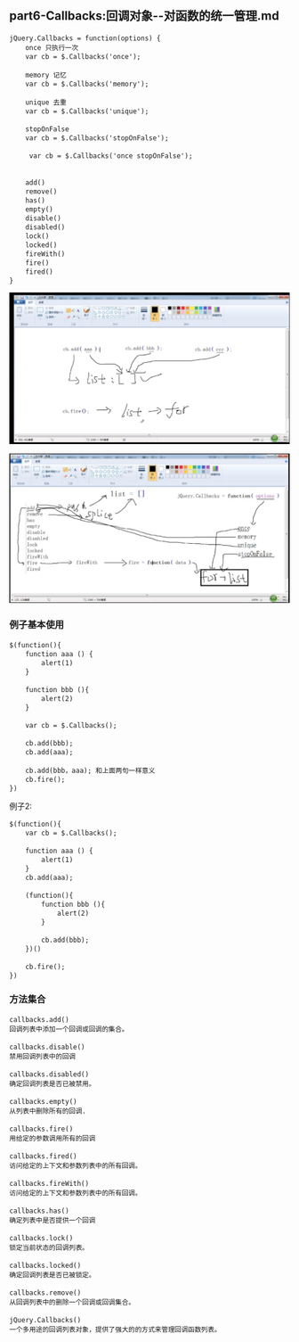 ## part6-Callbacks:回调对象--对函数的统一管理.md

    jQuery.Callbacks = function(options) {
        once 只执行一次
        var cb = $.Callbacks('once');
        
        memory 记忆
        var cb = $.Callbacks('memory'); 
        
        unique 去重
        var cb = $.Callbacks('unique'); 
        
        stopOnFalse 
        var cb = $.Callbacks('stopOnFalse');
        
         var cb = $.Callbacks('once stopOnFalse'); 
 

        add()
        remove()
        has()
        empty()
        disable()
        disabled()
        lock()
        locked()
        fireWith()
        fire()
        fired()
    }

![](./images/Jietu20171205-231752@2x.jpg)

![](./images/Jietu20171205-233223@2x.jpg)

### 例子基本使用

    $(function(){ 
    	function aaa () {
    		alert(1)
    	}
    
    	function bbb (){
    		alert(2)
    	}
    
    	var cb = $.Callbacks();
    
    	cb.add(bbb);
    	cb.add(aaa);
    	
    	cb.add(bbb，aaa); 和上面两句一样意义
    	cb.fire();
    })
    
  例子2:
    
    $(function(){
        var cb = $.Callbacks();

    	function aaa () {
    		alert(1)
    	} 
    	cb.add(aaa);
    
    	(function(){
    		function bbb (){
    			alert(2)
    		} 
    
    		cb.add(bbb);
    	})()  
    	
    	cb.fire();
    })

### 方法集合

    callbacks.add()
    回调列表中添加一个回调或回调的集合。
    
    callbacks.disable()
    禁用回调列表中的回调
    
    callbacks.disabled()
    确定回调列表是否已被禁用。
    
    callbacks.empty()
    从列表中删除所有的回调.
    
    callbacks.fire()
    用给定的参数调用所有的回调
    
    callbacks.fired()    
    访问给定的上下文和参数列表中的所有回调。
    
    callbacks.fireWith()
    访问给定的上下文和参数列表中的所有回调。
    
    callbacks.has()
    确定列表中是否提供一个回调
    
    callbacks.lock()
    锁定当前状态的回调列表。
    
    callbacks.locked()
    确定回调列表是否已被锁定。
    
    callbacks.remove()
    从回调列表中的删除一个回调或回调集合。
    
    jQuery.Callbacks()
    一个多用途的回调列表对象，提供了强大的的方式来管理回调函数列表。
